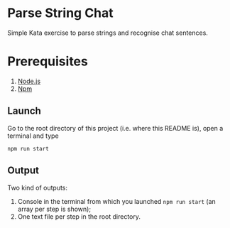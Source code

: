 # Parse String Chat

Simple Kata exercise to parse strings and recognise chat sentences.

# <a name="prerequisites"></a> Prerequisites

1. [Node.js](https://nodejs.org/) 
2. [Npm](https://www.npmjs.com)

## Launch
Go to the root directory of this project (i.e. where this README is), open a terminal and type

```
npm run start
```

## Output

Two kind of outputs:

1. Console in the terminal from which you launched ```npm run start``` (an array per step is shown);
2. One text file per step in the root directory.